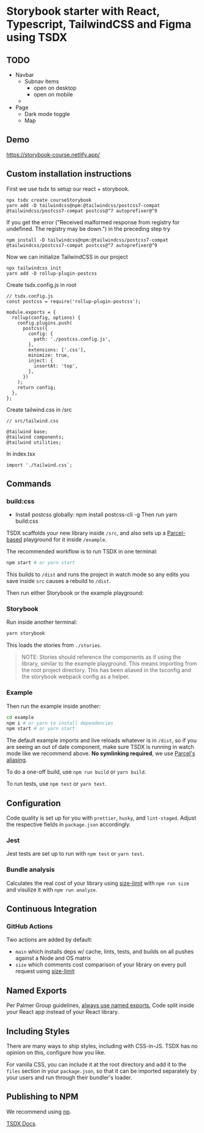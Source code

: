 # Storybook starter with React, Typescript, TailwindCSS and Figma using TSDX

## TODO

- Navbar
  - Subnav items
    - open on desktop
    - open on mobile
  -
- Page
  - Dark mode toggle
  - Map

## Demo

https://storybook-course.netlify.app/

## Custom installation instructions

First we use tsdx to setup our react + storybook.

```
npx tsdx create courseStorybook
yarn add -D tailwindcss@npm:@tailwindcss/postcss7-compat @tailwindcss/postcss7-compat postcss@^7 autoprefixer@^9
```

If you get the error ("Received malformed response from registry for undefined. The registry may be down.") in the preceding step try

```
npm install -D tailwindcss@npm:@tailwindcss/postcss7-compat @tailwindcss/postcss7-compat postcss@^7 autoprefixer@^9
```

Now we can initialize TailwindCSS in our project

```
npx tailwindcss init
yarn add -D rollup-plugin-postcss
```

Create tsdx.config.js in root

```
// tsdx.config.js
const postcss = require('rollup-plugin-postcss');

module.exports = {
  rollup(config, options) {
    config.plugins.push(
      postcss({
        config: {
          path: './postcss.config.js',
        },
        extensions: ['.css'],
        minimize: true,
        inject: {
          insertAt: 'top',
        },
      })
    );
    return config;
  },
};
```

Create tailwind.css in /src

```
// src/tailwind.css

@tailwind base;
@tailwind components;
@tailwind utilities;
```

In index.tsx

```
import './tailwind.css`;
```

## Commands

### build:css

- Install postcss globally: npm install postcss-cli -g
  Then run yarn build:css

TSDX scaffolds your new library inside `/src`, and also sets up a [Parcel-based](https://parceljs.org) playground for it inside `/example`.

The recommended workflow is to run TSDX in one terminal:

```bash
npm start # or yarn start
```

This builds to `/dist` and runs the project in watch mode so any edits you save inside `src` causes a rebuild to `/dist`.

Then run either Storybook or the example playground:

### Storybook

Run inside another terminal:

```bash
yarn storybook
```

This loads the stories from `./stories`.

> NOTE: Stories should reference the components as if using the library, similar to the example playground. This means importing from the root project directory. This has been aliased in the tsconfig and the storybook webpack config as a helper.

### Example

Then run the example inside another:

```bash
cd example
npm i # or yarn to install dependencies
npm start # or yarn start
```

The default example imports and live reloads whatever is in `/dist`, so if you are seeing an out of date component, make sure TSDX is running in watch mode like we recommend above. **No symlinking required**, we use [Parcel's aliasing](https://parceljs.org/module_resolution.html#aliases).

To do a one-off build, use `npm run build` or `yarn build`.

To run tests, use `npm test` or `yarn test`.

## Configuration

Code quality is set up for you with `prettier`, `husky`, and `lint-staged`. Adjust the respective fields in `package.json` accordingly.

### Jest

Jest tests are set up to run with `npm test` or `yarn test`.

### Bundle analysis

Calculates the real cost of your library using [size-limit](https://github.com/ai/size-limit) with `npm run size` and visulize it with `npm run analyze`.

## Continuous Integration

### GitHub Actions

Two actions are added by default:

- `main` which installs deps w/ cache, lints, tests, and builds on all pushes against a Node and OS matrix
- `size` which comments cost comparison of your library on every pull request using [size-limit](https://github.com/ai/size-limit)

## Named Exports

Per Palmer Group guidelines, [always use named exports.](https://github.com/palmerhq/typescript#exports) Code split inside your React app instead of your React library.

## Including Styles

There are many ways to ship styles, including with CSS-in-JS. TSDX has no opinion on this, configure how you like.

For vanilla CSS, you can include it at the root directory and add it to the `files` section in your `package.json`, so that it can be imported separately by your users and run through their bundler's loader.

## Publishing to NPM

We recommend using [np](https://github.com/sindresorhus/np).

[TSDX Docs](https://tsdx.io/).
